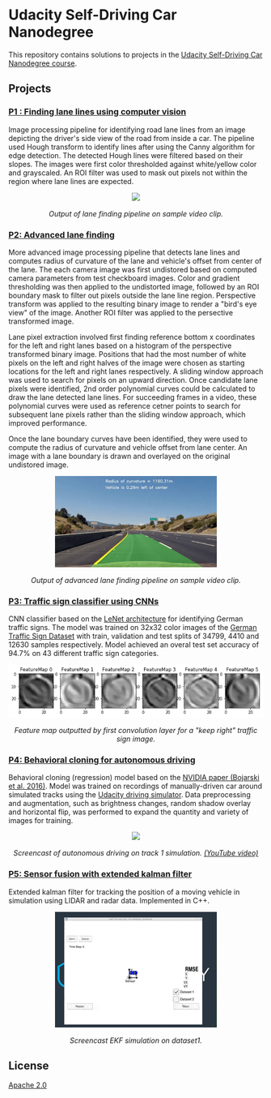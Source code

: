# Udacity Self-Driving Car Nanodegree

This repository contains solutions to projects in the [Udacity Self-Driving Car Nanodegree course](https://www.udacity.com/course/self-driving-car-engineer-nanodegree--nd013).

## Projects

### [P1 : Finding lane lines using computer vision](./P1_lane_finding)

Image processing pipeline for identifying road lane lines from an image depicting the driver's side view of the road from inside a car. The pipeline used Hough transform to identify lines after using the Canny algorithm for edge detection. The detected Hough lines were filtered based on their slopes. The images were first color thresholded against white/yellow color and grayscaled. An ROI filter was used to mask out pixels not within the region where lane lines are expected. 

<p align="center">
  <img src="./P1_lane_finding/output_images/solidWhiteRight.gif">
  <center><em>Output of lane finding pipeline on sample video clip.</em></center>
</p>

### [P2:  Advanced lane finding](./P2_adv_lane_finding)

More advanced image processing pipeline that detects lane lines and computes radius of curvature of the lane and vehicle's offset from center of the lane. The each camera image was first undistored based on computed camera parameters from test checkboard images. Color and gradient thresholding was then applied to the undistorted image, followed by an ROI boundary mask to filter out pixels outside the lane line region. Perspective transform was applied to the resulting binary image to render a "bird's eye view" of the image. Another ROI filter was applied to the persective transformed image.

Lane pixel extraction involved first finding reference bottom x coordinates for the left and right lanes based on a histogram of the perspective transformed binary image. Positions that had the most number of white pixels on the left and right halves of the image were chosen as starting locations for the left and right lanes respectively. A sliding window approach was used to search for pixels on an upward direction. Once candidate lane pixels were identified, 2nd order polynomial curves could be calculated to draw the lane detected lane lines. For succeeding frames in a video, these polynomial curves were used as reference cetner points to search for subsequent lane pixels rather than the sliding window approach, which improved performance.

Once the lane boundary curves have been identified, they were used to compute the radius of curvature and vehicle offset from lane center. An image with a lane boundary is drawn and overlayed on the original undistored image.

<p align="center">
	<img src="./P2_adv_lane_finding/output_project_video.gif">
	<center><em>Output of advanced lane finding pipeline on sample video clip.</em></center>
</p>

### [P3: Traffic sign classifier using CNNs](./P3_traffic_sign_classifier)

CNN classifier based on the [LeNet architecture](http://yann.lecun.com/exdb/publis/pdf/lecun-01a.pdf) for identifying German traffic signs. The model was trained on  32x32 color images of the [German Traffic Sign Dataset](http://benchmark.ini.rub.de/?section=gtsrb&subsection=dataset) with train, validation and test splits of 34799, 4410 and 12630 samples respectively. Model achieved an overal test set accuracy of 94.7% on 43 different traffic sign categories.

<p align="center">
	<img src="./P3_traffic_sign_classifier/writeup_images/sample38_c1.png">
	<center><em>Feature map outputted by first convolution layer for a "keep right" traffic sign image.</em></center>
</p>

### [P4: Behavioral cloning for autonomous driving](./P4_behavioral_cloning)

Behavioral cloning (regression) model based on the [NVIDIA paper (Bojarski et al. 2016)](https://arxiv.org/abs/1604.07316). Model was trained on recordings of manually-driven car around simulated tracks using the [Udacity driving simulator](https://github.com/udacity/self-driving-car-sim). Data preprocessing and augmentation, such as brightness changes, random shadow overlay and horizontal flip, was performed to expand the quantity and variety of images for training. 

<p align="center">
	<img src="./P4_behavioral_cloning/writeup_images/final_model_track1_screencast.gif">
	<center><em>
		Screencast of autonomous driving on track 1 simulation. <a href="https://www.youtube.com/watch?v=N1Pnjn8Hze4">(YouTube video)</a>
	</em></center>
</p>

### [P5: Sensor fusion with extended kalman filter](./P5_extended_kalman_filter)

Extended kalman filter for tracking the position of a moving vehicle in simulation using LIDAR and radar data. Implemented in C++.

<p align="center">
	<img src="./P5_extended_kalman_filter/ekf_dataset1.gif">
	<center><em>Screencast EKF simulation on dataset1.</em></center>
</p>




## License
[Apache 2.0](./LICENSE)



